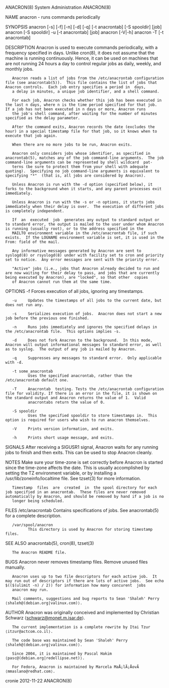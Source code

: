 ANACRON(8)                                                                                  System Administration                                                                                  ANACRON(8)



NAME
       anacron - runs commands periodically

SYNOPSIS
       anacron [-s] [-f] [-n] [-d] [-q] [-t anacrontab] [-S spooldir] [job]
       anacron [-S spooldir] -u [-t anacrontab] [job]
       anacron [-V|-h]
       anacron -T [-t anacrontab]

DESCRIPTION
       Anacron is used to execute commands periodically, with a frequency specified in days.  Unlike cron(8), it does not assume that the machine is running continuously.  Hence, it can be used on machines
       that are not running 24 hours a day to control regular jobs as daily, weekly, and monthly jobs.

       Anacron reads a list of jobs from the /etc/anacrontab configuration file (see anacrontab(5)).  This file contains the list of jobs that Anacron controls.  Each job entry specifies a period in  days,
       a delay in minutes, a unique job identifier, and a shell command.

       For each job, Anacron checks whether this job has been executed in the last n days, where n is the time period specified for that job.  If a job has not been executed in n days or more, Anacron runs
       the job's shell command, after waiting for the number of minutes specified as the delay parameter.

       After the command exits, Anacron records the date (excludes the hour) in a special timestamp file for that job, so it knows when to execute that job again.

       When there are no more jobs to be run, Anacron exits.

       Anacron only considers jobs whose identifier, as specified in anacrontab(5), matches any of the job command-line arguments.  The job command-line arguments can be represented by shell wildcard  pat‐
       terns (be sure to protect them from your shell with adequate quoting).  Specifying no job command-line arguments is equivalent to specifying "*"  (that is, all jobs are considered by Anacron).

       Unless Anacron is run with the -d option (specified below), it forks to the background when it starts, and any parent processes exit immediately.

       Unless Anacron is run with the -s or -n options, it starts jobs immediately when their delay is over.  The execution of different jobs is completely independent.

       If  an  executed  job  generates any output to standard output or to standard error, the output is mailed to the user under whom Anacron is running (usually root), or to the address specified in the
       MAILTO environment variable in the /etc/anacrontab file, if such exists.  If the LOGNAME environment variable is set, it is used in the From: field of the mail.

       Any informative messages generated by Anacron are sent to syslogd(8) or rsyslogd(8) under with facility set to cron and priority set to notice.  Any error messages are sent with the priority error.

       "Active" jobs (i.e., jobs that Anacron already decided to run and are now waiting for their delay to pass, and jobs that are currently being executed by Anacron), are "locked", so that other  copies
       of Anacron cannot run them at the same time.

OPTIONS
       -f     Forces execution of all jobs, ignoring any timestamps.

       -u     Updates the timestamps of all jobs to the current date, but does not run any.

       -s     Serializes execution of jobs.  Anacron does not start a new job before the previous one finished.

       -n     Runs jobs immediately and ignores the specified delays in the /etc/anacrontab file.  This options implies -s.

       -d     Does not fork Anacron to the background.  In this mode, Anacron will output informational messages to standard error, as well as to syslog.  The output of any job is mailed by Anacron.

       -q     Suppresses any messages to standard error.  Only applicable with -d.

       -t some_anacrontab
              Uses the specified anacrontab, rather than the /etc/anacrontab default one.

       -T     Anacrontab  testing. Tests the /etc/anacrontab configuration file for validity. If there is an error in the file, it is shown on the standard output and Anacron returns the value of 1.  Valid
              anacrontabs return the value of 0.

       -S spooldir
              Uses the specified spooldir to store timestamps in.  This option is required for users who wish to run anacron themselves.

       -V     Prints version information, and exits.

       -h     Prints short usage message, and exits.

SIGNALS
       After receiving a SIGUSR1 signal, Anacron waits for any running jobs to finish and then exits.  This can be used to stop Anacron cleanly.

NOTES
       Make sure your time-zone is set correctly before Anacron is started since the time-zone affects the date.  This is usually accomplished by setting the TZ environment variable,  or  by  installing  a
       /usr/lib/zoneinfo/localtime file.  See tzset(3) for more information.

       Timestamp  files  are  created  in  the spool directory for each job specified in an anacrontab.  These files are never removed automatically by Anacron, and should be removed by hand if a job is no
       longer being scheduled.

FILES
       /etc/anacrontab
              Contains specifications of jobs.  See anacrontab(5) for a complete description.

       /var/spool/anacron
              This directory is used by Anacron for storing timestamp files.

SEE ALSO
       anacrontab(5), cron(8), tzset(3)

       The Anacron README file.

BUGS
       Anacron never removes timestamp files.  Remove unused files manually.

       Anacron uses up to two file descriptors for each active job.  It may run out of descriptors if there are lots of active jobs.  See echo $(($(ulimit -n) / 2)) for information how many concurent  jobs
       anacron may run.

       Mail comments, suggestions and bug reports to Sean 'Shaleh' Perry ⟨shaleh@(debian.org|valinux.com)⟩.

AUTHOR
       Anacron was originally conceived and implemented by Christian Schwarz ⟨schwarz@monet.m.isar.de⟩.

       The current implementation is a complete rewrite by Itai Tzur ⟨itzur@actcom.co.il⟩.

       The code base was maintained by Sean 'Shaleh' Perry ⟨shaleh@(debian.org|valinux.com)⟩.

       Since 2004, it is maintained by Pascal Hakim ⟨pasc@(debian.org|redellipse.net)⟩.

       For Fedora, Anacron is maintained by Marcela MaÅ¡lÃ¡ÅovÃ ⟨mmaslano@redhat.com⟩.



cronie                                                                                            2012-11-22                                                                                       ANACRON(8)
